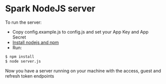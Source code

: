 Spark NodeJS server
===================
To run the server:

* Copy config.example.js to config.js and set your App Key and App Secret
* [Install nodejs and npm](https://docs.npmjs.com/getting-started/installing-node)
* Run:
```sh
$ npm install
$ node server.js
```

Now you have a server running on your machine with the access, guest and refresh token endpoints